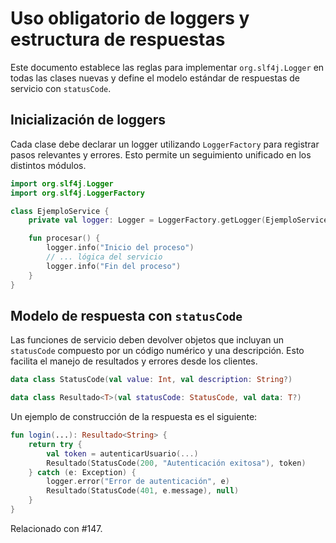 # Uso obligatorio de loggers y estructura de respuestas

Este documento establece las reglas para implementar `org.slf4j.Logger` en todas las clases nuevas y define el modelo estándar de respuestas de servicio con `statusCode`.

## Inicialización de loggers

Cada clase debe declarar un logger utilizando `LoggerFactory` para registrar pasos relevantes y errores. Esto permite un seguimiento unificado en los distintos módulos.

```kotlin
import org.slf4j.Logger
import org.slf4j.LoggerFactory

class EjemploService {
    private val logger: Logger = LoggerFactory.getLogger(EjemploService::class.java)

    fun procesar() {
        logger.info("Inicio del proceso")
        // ... lógica del servicio
        logger.info("Fin del proceso")
    }
}
```

## Modelo de respuesta con `statusCode`

Las funciones de servicio deben devolver objetos que incluyan un `statusCode` compuesto por un código numérico y una descripción. Esto facilita el manejo de resultados y errores desde los clientes.

```kotlin
data class StatusCode(val value: Int, val description: String?)

data class Resultado<T>(val statusCode: StatusCode, val data: T?)
```

Un ejemplo de construcción de la respuesta es el siguiente:

```kotlin
fun login(...): Resultado<String> {
    return try {
        val token = autenticarUsuario(...)
        Resultado(StatusCode(200, "Autenticación exitosa"), token)
    } catch (e: Exception) {
        logger.error("Error de autenticación", e)
        Resultado(StatusCode(401, e.message), null)
    }
}
```

Relacionado con #147.
